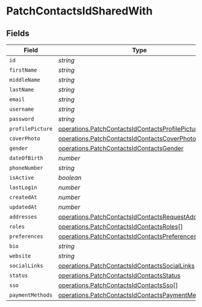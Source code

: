 # PatchContactsIdSharedWith


## Fields

| Field                                                                                                                      | Type                                                                                                                       | Required                                                                                                                   | Description                                                                                                                |
| -------------------------------------------------------------------------------------------------------------------------- | -------------------------------------------------------------------------------------------------------------------------- | -------------------------------------------------------------------------------------------------------------------------- | -------------------------------------------------------------------------------------------------------------------------- |
| `id`                                                                                                                       | *string*                                                                                                                   | :heavy_minus_sign:                                                                                                         | N/A                                                                                                                        |
| `firstName`                                                                                                                | *string*                                                                                                                   | :heavy_minus_sign:                                                                                                         | N/A                                                                                                                        |
| `middleName`                                                                                                               | *string*                                                                                                                   | :heavy_minus_sign:                                                                                                         | N/A                                                                                                                        |
| `lastName`                                                                                                                 | *string*                                                                                                                   | :heavy_minus_sign:                                                                                                         | N/A                                                                                                                        |
| `email`                                                                                                                    | *string*                                                                                                                   | :heavy_minus_sign:                                                                                                         | N/A                                                                                                                        |
| `username`                                                                                                                 | *string*                                                                                                                   | :heavy_minus_sign:                                                                                                         | N/A                                                                                                                        |
| `password`                                                                                                                 | *string*                                                                                                                   | :heavy_minus_sign:                                                                                                         | N/A                                                                                                                        |
| `profilePicture`                                                                                                           | [operations.PatchContactsIdContactsProfilePicture](../../models/operations/patchcontactsidcontactsprofilepicture.md)       | :heavy_minus_sign:                                                                                                         | N/A                                                                                                                        |
| `coverPhoto`                                                                                                               | [operations.PatchContactsIdContactsCoverPhoto](../../models/operations/patchcontactsidcontactscoverphoto.md)               | :heavy_minus_sign:                                                                                                         | N/A                                                                                                                        |
| `gender`                                                                                                                   | [operations.PatchContactsIdContactsGender](../../models/operations/patchcontactsidcontactsgender.md)                       | :heavy_minus_sign:                                                                                                         | N/A                                                                                                                        |
| `dateOfBirth`                                                                                                              | *number*                                                                                                                   | :heavy_minus_sign:                                                                                                         | N/A                                                                                                                        |
| `phoneNumber`                                                                                                              | *string*                                                                                                                   | :heavy_minus_sign:                                                                                                         | N/A                                                                                                                        |
| `isActive`                                                                                                                 | *boolean*                                                                                                                  | :heavy_minus_sign:                                                                                                         | N/A                                                                                                                        |
| `lastLogin`                                                                                                                | *number*                                                                                                                   | :heavy_minus_sign:                                                                                                         | N/A                                                                                                                        |
| `createdAt`                                                                                                                | *number*                                                                                                                   | :heavy_minus_sign:                                                                                                         | N/A                                                                                                                        |
| `updatedAt`                                                                                                                | *number*                                                                                                                   | :heavy_minus_sign:                                                                                                         | N/A                                                                                                                        |
| `addresses`                                                                                                                | [operations.PatchContactsIdContactsRequestAddresses](../../models/operations/patchcontactsidcontactsrequestaddresses.md)[] | :heavy_minus_sign:                                                                                                         | N/A                                                                                                                        |
| `roles`                                                                                                                    | [operations.PatchContactsIdContactsRoles](../../models/operations/patchcontactsidcontactsroles.md)[]                       | :heavy_minus_sign:                                                                                                         | N/A                                                                                                                        |
| `preferences`                                                                                                              | [operations.PatchContactsIdContactsPreferences](../../models/operations/patchcontactsidcontactspreferences.md)             | :heavy_minus_sign:                                                                                                         | N/A                                                                                                                        |
| `bio`                                                                                                                      | *string*                                                                                                                   | :heavy_minus_sign:                                                                                                         | N/A                                                                                                                        |
| `website`                                                                                                                  | *string*                                                                                                                   | :heavy_minus_sign:                                                                                                         | N/A                                                                                                                        |
| `socialLinks`                                                                                                              | [operations.PatchContactsIdContactsSocialLinks](../../models/operations/patchcontactsidcontactssociallinks.md)             | :heavy_minus_sign:                                                                                                         | N/A                                                                                                                        |
| `status`                                                                                                                   | [operations.PatchContactsIdContactsStatus](../../models/operations/patchcontactsidcontactsstatus.md)                       | :heavy_minus_sign:                                                                                                         | N/A                                                                                                                        |
| `sso`                                                                                                                      | [operations.PatchContactsIdContactsSso](../../models/operations/patchcontactsidcontactssso.md)[]                           | :heavy_minus_sign:                                                                                                         | N/A                                                                                                                        |
| `paymentMethods`                                                                                                           | [operations.PatchContactsIdContactsPaymentMethods](../../models/operations/patchcontactsidcontactspaymentmethods.md)       | :heavy_minus_sign:                                                                                                         | N/A                                                                                                                        |